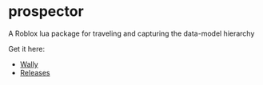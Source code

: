 # prospector

<!--moonwave-hide-before-this-line-->
A Roblox lua package for traveling and capturing the data-model hierarchy

Get it here:

* [Wally](https://wally.run/package/egomoose/prospector)
* [Releases](https://github.com/EgoMoose/prospector/releases)